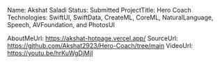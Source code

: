 Name: Akshat Saladi
Status: Submitted
ProjectTitle: Hero Coach
Technologies: SwiftUI, SwiftData, CreateML, CoreML, NaturalLanguage, Speech, AVFoundation, and PhotosUI

AboutMeUrl: https://akshat-hotpage.vercel.app/
SourceUrl: https://github.com/Akshat2923/Hero-Coach/tree/main
VideoUrl: https://youtu.be/hrKuWgDjMjI

<!---
EXAMPLE
Name<required>: John Appleseed
Status<required>: Submitted <or> Winner <or> Distinguished <or> Rejected
ProjectTitle: The Accessibility Rose
Technologies<only the first 4 are visible>: SwiftUI, RealityKit, CoreGraphic 

AboutMeUrl: https://linkedin.com/in/johnappleseed <
SourceUrl: https://github.com/johnappleseed/wwdc2025
VideoUrl: https://youtu.be/ABCDE123456

Please note that only Name and Status are mandatory fields. The other fields are optional.
-->
